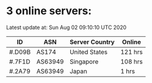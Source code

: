# 3 online servers:

Latest update at: Sun Aug 02 09:10:10 UTC 2020

| ID | ASN | Server Country | Online |
| -- | --- | -------------- | ------ |
| #.D09B | AS174 | United States | 121 hrs |
| #.7F1D | AS63949 | Singapore | 108 hrs |
| #.2A79 | AS63949 | Japan | 1 hrs |

